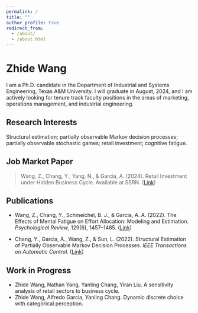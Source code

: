 ```yaml
---
permalink: /
title: ""
author_profile: true
redirect_from: 
  - /about/
  - /about.html
---
```


# Zhide Wang

I am a Ph.D. candidate in the Department of Industrial and Systems Engineering, Texas A&M University. I will graduate in August, 2024, and I am actively looking for tenure track faculty positions in the areas of marketing, operations management, and industrial engineering.

## Research Interests
Structural estimation; partially observable Markov decision processes; partially observable stochastic games; retail investment; cognitive fatigue.

## Job Market Paper
> Wang, Z., Chang, Y., Yang, N., & Garcia, A. (2024). Retail Investment under Hidden Business Cycle. Available at SSRN. ([Link](https://papers.ssrn.com/sol3/papers.cfm?abstract_id=4754439))

## Publications
- Wang, Z., Chang, Y., Schmeichel, B. J., & Garcia, A. A. (2022). The Effects of Mental Fatigue on Effort Allocation: Modeling and Estimation. *Psychological Review*, 129(6), 1457–1485. ([Link](https://par.nsf.gov/servlets/purl/10338666))

- Chang, Y., Garcia, A., Wang, Z., & Sun, L. (2022). Structural Estimation of Partially Observable Markov Decision Processes. *IEEE Transactions on Automatic Control*. ([Link](https://ieeexplore.ieee.org/abstract/document/9931903))

## Work in Progress
 - Zhide Wang, Nathan Yang, Yanling Chang, Yiran Liu. A sensitivity analysis of retail sectors to business cycle.
 - Zhide Wang, Alfredo Garcia, Yanling Chang. Dynamic discrete choice with categorical perception.
